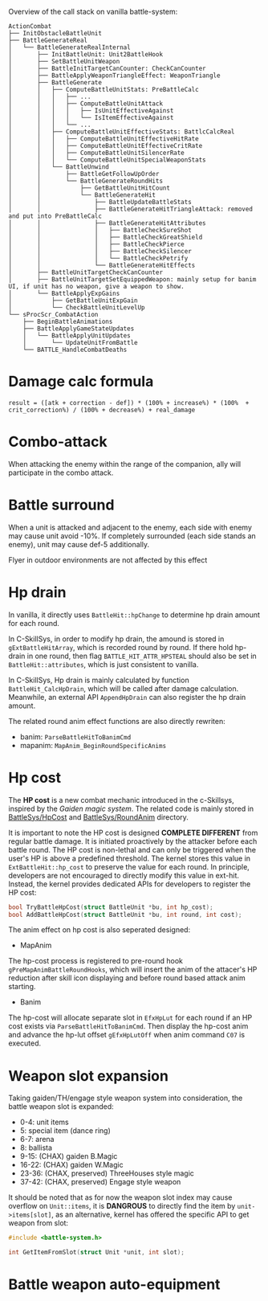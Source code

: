 Overview of the call stack on vanilla battle-system:
```
ActionCombat
├── InitObstacleBattleUnit
├── BattleGenerateReal
│   └── BattleGenerateRealInternal
│       ├── InitBattleUnit: Unit2BattleHook
│       ├── SetBattleUnitWeapon
│       ├── BattleInitTargetCanCounter: CheckCanCounter
│       ├── BattleApplyWeaponTriangleEffect: WeaponTriangle
│       ├── BattleGenerate
│       │   ├── ComputeBattleUnitStats: PreBattleCalc
│       │   │   ├── ...
│       │   │   ├── ComputeBattleUnitAttack
│       │   │   │   ├── IsUnitEffectiveAgainst
│       │   │   │   └── IsItemEffectiveAgainst
│       │   │   └── ...
│       │   ├── ComputeBattleUnitEffectiveStats: BattlcCalcReal
│       │   │   ├── ComputeBattleUnitEffectiveHitRate
│       │   │   ├── ComputeBattleUnitEffectiveCritRate
│       │   │   ├── ComputeBattleUnitSilencerRate
│       │   │   └── ComputeBattleUnitSpecialWeaponStats
│       │   └── BattleUnwind
│       │       ├── BattleGetFollowUpOrder
│       │       └── BattleGenerateRoundHits
│       │           ├── GetBattleUnitHitCount
│       │           └── BattleGenerateHit
│       │               ├── BattleUpdateBattleStats
│       │               ├── BattleGenerateHitTriangleAttack: removed and put into PreBattleCalc
│       │               ├── BattleGenerateHitAttributes
│       │               │   ├── BattleCheckSureShot
│       │               │   ├── BattleCheckGreatShield
│       │               │   ├── BattleCheckPierce
│       │               │   ├── BattleCheckSilencer
│       │               │   └── BattleCheckPetrify
│       │               └── BattleGenerateHitEffects
│       ├── BattleUnitTargetCheckCanCounter
│       ├── BattleUnitTargetSetEquippedWeapon: mainly setup for banim UI, if unit has no weapon, give a weapon to show.
│       └── BattleApplyExpGains
│           ├── GetBattleUnitExpGain
│           └── CheckBattleUnitLevelUp
└── sProcScr_CombatAction
    ├── BeginBattleAnimations
    ├── BattleApplyGameStateUpdates
    │   └── BattleApplyUnitUpdates
    │       └── UpdateUnitFromBattle
    └── BATTLE_HandleCombatDeaths
```

# Damage calc formula

```
result = ([atk + correction - def]) * (100% + increase%) * (100%  + crit_correction%) / (100% + decrease%) + real_damage
```

# Combo-attack

When attacking the enemy within the range of the companion, ally will participate in the combo attack.

# Battle surround

When a unit is attacked and adjacent to the enemy, each side with enemy may cause unit avoid -10%. If completely surrounded (each side stands an enemy), unit may cause def-5 additionally.

Flyer in outdoor environments are not affected by this effect

# Hp drain

In vanilla, it directly uses `BattleHit::hpChange` to determine hp drain amount for each round.

In C-SkillSys, in order to modify hp drain, the amound is stored in `gExtBattleHitArray`, which is recorded round by round. If there hold hp-drain in one round, then flag `BATTLE_HIT_ATTR_HPSTEAL` should also be set in `BattleHit::attributes`, which is just consistent to vanilla.

In C-SkillSys, Hp drain is mainly calculated by function `BattleHit_CalcHpDrain`, which will be called after damage calculation. Meanwhile, an external API `AppendHpDrain` can also register the hp drain amount.

The related round anim effect functions are also directly rewriten:

- banim: `ParseBattleHitToBanimCmd`
- mapanim: `MapAnim_BeginRoundSpecificAnims`

# Hp cost

The **HP cost** is a new combat mechanic introduced in the c-Skillsys, inspired by the *Gaiden magic system*. The related code is mainly stored in [BattleSys/HpCost](../Wizardry/Core/BattleSys/HpCost) and [BattleSys/RoundAnim](../Wizardry/Core/BattleSys/RoundAnim) directory.

It is important to note the HP cost is designed **COMPLETE DIFFERENT** from regular battle damage. It is initiated proactively by the attacker before each battle round. The HP cost is non-lethal and can only be triggered when the user's HP is above a predefined threshold. The kernel stores this value in `ExtBattleHit::hp_cost` to preserve the value for each round. In principle, developers are not encouraged to directly modify this value in ext-hit. Instead, the kernel provides dedicated APIs for developers to register the HP cost:

```c
bool TryBattleHpCost(struct BattleUnit *bu, int hp_cost);
bool AddBattleHpCost(struct BattleUnit *bu, int round, int cost);
```

The anim effect on hp cost is also seperated designed:

- MapAnim

The hp-cost process is registered to pre-round hook `gPreMapAnimBattleRoundHooks`, which will insert the anim of the attacer's HP reduction after skill icon displaying and before round based attack anim starting.

- Banim

The hp-cost will allocate separate slot in `EfxHpLut` for each round if an HP cost exists via `ParseBattleHitToBanimCmd`. Then display the hp-cost anim and advance the hp-lut offset `gEfxHpLutOff` when anim command `C07` is executed.

# Weapon slot expansion

Taking gaiden/TH/engage style weapon system into consideration, the battle weapon slot is expanded:

- 0-4: unit items
- 5: special item (dance ring)
- 6-7: arena
- 8: ballista
- 9-15: (CHAX) gaiden B.Magic
- 16-22: (CHAX) gaiden W.Magic
- 23-36: (CHAX, preserved) ThreeHouses style magic
- 37-42: (CHAX, preserved) Engage style weapon

It should be noted that as for now the weapon slot index may cause overflow on `Unit::items`, it is **DANGROUS** to directly find the item by `unit->items[slot]`, as an alternative, kernel has offered the specific API to get weapon from slot:

```c
#include <battle-system.h>

int GetItemFromSlot(struct Unit *unit, int slot);
```

# Battle weapon auto-equipment
